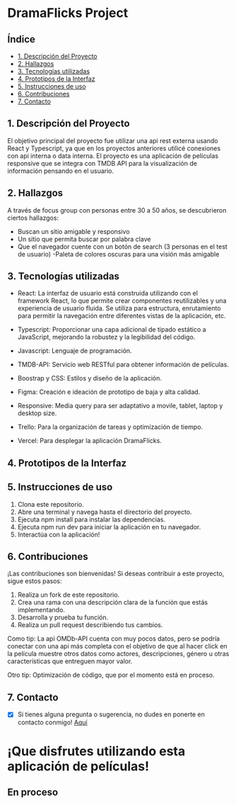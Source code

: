 # DramaFlicks Project

## Índice

* [1. Descripción del Proyecto](#1-descripcion-del-proyecto)
* [2. Hallazgos](#2-hallazgos)
* [3. Tecnologías utilizadas](#3-tecnologías-utilizadas)
* [4. Prototipos de la Interfaz](#4-prototipos-de-la-interfaz)
* [5. Instrucciones de uso](#5-instrucciones-de-uso)
* [6. Contribuciones](#6-contribuciones)
* [7. Contacto](#7-contacto)

## 1. Descripción del Proyecto

El objetivo principal del proyecto fue utilizar una api rest externa usando React y Typescript, ya que en los proyectos anteriores utilicé conexiones con api interna o data interna. El proyecto es una aplicación de películas responsive que se integra con TMDB API para la visualización de información pensando en el usuario.    

## 2. Hallazgos

A través de focus group con personas entre 30 a 50 años, se descubrieron ciertos hallazgos: 

- Buscan un sitio amigable y responsivo
- Un sitio que permita buscar por palabra clave
- Que el navegador cuente con un botón de search (3 personas en el test de usuario)
-Paleta de colores oscuras para una visión más amigable

## 3. Tecnologías utilizadas

 * React: La interfaz de usuario está construida utilizando con el framework React, lo que permite crear componentes reutilizables y una experiencia de usuario fluida. Se utiliza para estructura, enrutamiento para permitir la navegación entre diferentes vistas de la aplicación, etc. 

 * Typescript: Proporcionar una capa adicional de tipado estático a JavaScript, mejorando la robustez y la legibilidad del código.

 * Javascript: Lenguaje de programación. 

 * TMDB-API: Servicio web RESTful para obtener información de películas.

 * Boostrap y CSS: Estilos y diseño de la aplicación.

 * Figma: Creación e ideación de prototipo de baja y alta calidad.

 * Responsive: Media query para ser adaptativo a movile, tablet, laptop y desktop size.

 * Trello: Para la organización de tareas y optimización de tiempo.

 * Vercel: Para desplegar la aplicación DramaFlicks.

## 4. Prototipos de la Interfaz
## 5. Instrucciones de uso
1. Clona este repositorio.
2. Abre una terminal y navega hasta el directorio del proyecto.
3. Ejecuta npm install para instalar las dependencias.
4. Ejecuta npm run dev para iniciar la aplicación en tu navegador.
5. Interactúa con la aplicación!

## 6. Contribuciones
¡Las contribuciones son bienvenidas! Si deseas contribuir a este proyecto, sigue estos pasos:

1. Realiza un fork de este repositorio.
2. Crea una rama con una descripción clara de la función que estás implementando.
3. Desarrolla y prueba tu función.
4. Realiza un pull request describiendo tus cambios.

Como tip: La api OMDb-API cuenta con muy pocos datos, pero se podría conectar con una api más completa con el objetivo de que al hacer click en la película muestre otros datos como actores, descripciones, género u otras características que entreguen mayor valor. 

Otro tip: Optimización de código, que por el momento está en proceso.

## 7. Contacto

- [x] Si tienes alguna pregunta o sugerencia, no dudes en ponerte en contacto conmigo! [Aquí](https://www.linkedin.com/in/mariaignaciasilva/)

¡Que disfrutes utilizando esta aplicación de películas!
=======
## En proceso

